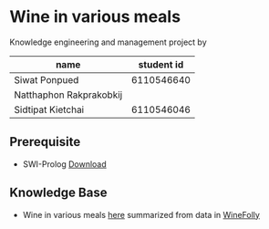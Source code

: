 # Wine in various meals

Knowledge engineering and management project by

| name                    | student id |
| ----------------------- | ---------- |
| Siwat Ponpued           | 6110546640 |
| Natthaphon Rakprakobkij |            |
| Sidtipat Kietchai       | 6110546046 |

## Prerequisite

- SWI-Prolog [Download](https://www.swi-prolog.org/Download.html)

## Knowledge Base

- Wine in various meals [here](https://docs.google.com/spreadsheets/d/1OqsOBcwuq_BCIbzLmF_sSkSi3G_wkMLqgZNDWAK8pR8/edit?usp=sharing) summarized from data in [WineFolly](https://winefolly.com)
